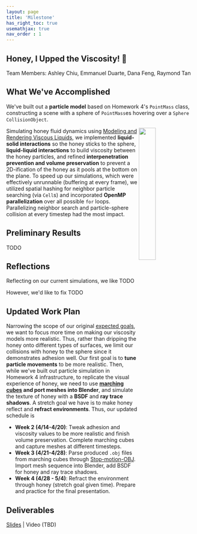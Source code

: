 ```yaml
---
layout: page
title: 'Milestone'
has_right_toc: true
usemathjax: true
nav_order : 1
---
```

<h2><strong>Honey, I Upped the Viscosity! 🍯</strong></h2>
Team Members: Ashley Chiu, Emmanuel Duarte, Dana Feng, Raymond Tan

## What We've Accomplished

We've built out a **particle model** based on Homework 4's `PointMass` class, constructing a scene with a sphere of `PointMass`es hovering over a `Sphere` `CollisionObject`. 

<img src="../assets/milestone/adhesion.png" width="30%" align="right" />

Simulating honey fluid dynamics using [Modeling and Rendering Viscous Liquids](https://citeseerx.ist.psu.edu/document?repid=rep1&type=pdf&doi=bdbe45284686a54f3284fdf98759f099e3a95e84), we implemented **liquid-solid interactions** so the honey sticks to the sphere, **liquid-liquid interactions** to build viscosity between the honey particles, and refined **interpenetration prevention and volume preservation** to prevent a 2D-ification of the honey as it pools at the bottom on the plane. To speed up our simulations, which were effectively unrunnable (buffering at every frame), we utilized spatial hashing for neighbor particle searching (via `Cell`s) and incorporated **OpenMP parallelization** over all possible `for` loops. Parallelizing neighbor search and particle-sphere collision at every timestep had the most impact.

## Preliminary Results
TODO

## Reflections
Reflecting on our current simulations, we like TODO 

However, we'd like to fix TODO

## Updated Work Plan
Narrowing the scope of our original [expected goals](/proposal.md#expected-goals), we want to focus more time on making our viscosity models more realistic. Thus, rather than dripping the honey onto different types of surfaces, we limit our collisions with honey to the sphere since it demonstrates adhesion well. Our first goal is to **tune particle movements** to be more realistic. Then, while we've built out particle simulation in Homework 4 infrastructure, to replicate the visual experience of honey, we need to use **[marching cubes](https://www.cs.toronto.edu/~jacobson/seminar/lorenson-and-cline-1987.pdf) and port meshes into Blender**, and simulate the texture of honey with a **BSDF** and **ray trace shadows**. A stretch goal we have is to make honey reflect and **refract environments**. Thus, our updated schedule is
- **Week 2 (4/14-4/20)**: Tweak adhesion and viscosity values to be more realistic and finish volume preservation. Complete marching cubes and capture meshes at different timesteps. 
- **Week 3 (4/21-4/28)**: Parse produced `.obj` files from marching cubes through [Stop-motion-OBJ](https://github.com/neverhood311/Stop-motion-OBJ). Import mesh sequence into Blender, add BSDF for honey and ray trace shadows.
- **Week 4 (4/28 - 5/4)**: Refract the environment through honey (stretch goal given time). Prepare and practice for the final presentation.

## Deliverables
[Slides](https://docs.google.com/presentation/d/1XChTjyzATtKneU5rBeOULRzXM5DbCcm-AcWQce74FTo/edit#slide=id.p) \| Video (TBD)